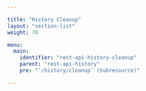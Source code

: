 ```yaml
---

title: "History Cleanup"
layout: "section-list"
weight: 70

menu:
  main:
    identifier: "rest-api-history-cleanup"
    parent: "rest-api-history"
    pre: "`/history/cleanup` (Subresource)"

---
```

